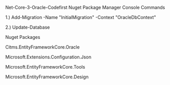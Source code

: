 Net-Core-3-Oracle-Codefirst
Nuget Package Manager Console Commands

1.) Add-Migration -Name "InitialMigration" -Context "OracleDbContext"

2.) Update-Database

Nuget Packages

Citms.EntityFrameworkCore.Oracle

Microsoft.Extensions.Configuration.Json

Microsoft.EntityFrameworkCore.Tools

Microsoft.EntityFrameworkCore.Design
